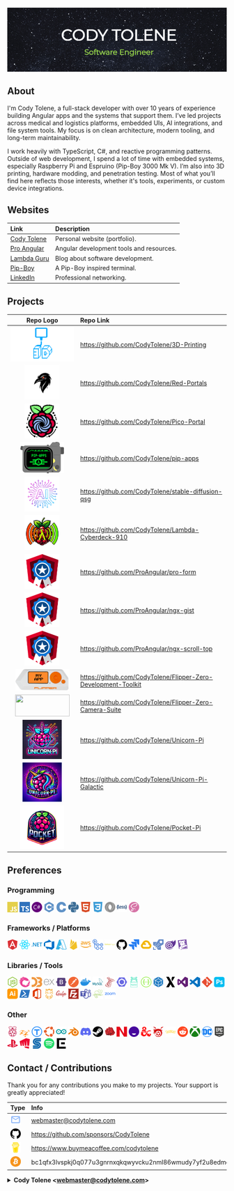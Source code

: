 [![Cody Tolene][cody-tolene-intro-img]][cody-tolene-link]

## About

I'm Cody Tolene, a full-stack developer with over 10 years of experience building Angular apps and the systems that support them. I’ve led projects across medical and logistics platforms, embedded UIs, AI integrations, and file system tools. My focus is on clean architecture, modern tooling, and long-term maintainability.

I work heavily with TypeScript, C#, and reactive programming patterns. Outside of web development, I spend a lot of time with embedded systems, especially Raspberry Pi and Espruino (Pip-Boy 3000 Mk V). I’m also into 3D printing, hardware modding, and penetration testing. Most of what you’ll find here reflects those interests, whether it's tools, experiments, or custom device integrations.

## Websites

| Link                                | Description                              |
| :---------------------------------- | :--------------------------------------- |
| [Cody Tolene][cody-tolene-link]     | Personal website (portfolio).            |
| [Pro Angular][pro-angular-link]     | Angular development tools and resources. |
| [Lambda Guru][lambda-guru-link]     | Blog about software development.         |
| [Pip-Boy][pip-boy-link]             | A Pip-Boy inspired terminal.             |
| [LinkedIn][linked-in-link]          | Professional networking.                 |

## Projects

|                                                                                                   Repo Logo                                                                                                    | Repo Link                                                      |
| :------------------------------------------------------------------------------------------------------------------------------------------------------------------------------------------------------------: | :------------------------------------------------------------- |
|                           [<img src="https://github.com/CodyTolene/3D-Printing/raw/main/.github/images/3d.png" height="80" width="190">](https://github.com/CodyTolene/3D-Printing)                            | https://github.com/CodyTolene/3D-Printing                      |
|                [<img src="https://github.com/CodyTolene/Red-Portals/raw/main/.github/images/logo/red-portal-simplistic.png" height="80" width="80">](https://github.com/CodyTolene/Red-Portals)                | https://github.com/CodyTolene/Red-Portals                      |
|                     [<img src="https://github.com/CodyTolene/Pico-Portal/raw/main/.github/images/logo/PicoPortal.png" height="80" width="80">](https://github.com/CodyTolene/Pico-Portal)                      | https://github.com/CodyTolene/Pico-Portal                      |
|                             [<img src="https://github.com/CodyTolene/pip-apps/raw/main/.github/images/logo.png" height="72" width="100">](https://github.com/CodyTolene/pip-apps)                              | https://github.com/CodyTolene/pip-apps                         |
|                   [<img src="https://github.com/CodyTolene/stable-diffusion-qsg/raw/main/.github/images/ai.png" height="80" width="80">](https://github.com/CodyTolene/stable-diffusion-qsg)                   | https://github.com/CodyTolene/stable-diffusion-qsg             |
|         [<img src="https://github.com/CodyTolene/Lambda-Cyberdeck-910/raw/main/.github/images/logo/lambda_cyberdeck.png" height="80" width="80">](https://github.com/CodyTolene/Lambda-Cyberdeck-910)          | https://github.com/CodyTolene/Lambda-Cyberdeck-910             |
|                        [<img src="https://github.com/ProAngular/pro-form/raw/main/public/images/pro-angular-logo.png" height="80" width="80">](https://github.com/ProAngular/pro-form)                         | https://github.com/ProAngular/pro-form                         |
|                     [<img src="https://github.com/ProAngular/ngx-scroll-top/raw/main/public/images/pro-angular-logo.png" height="80" width="80">](https://github.com/ProAngular/ngx-gist)                      | https://github.com/ProAngular/ngx-gist                         |
|                  [<img src="https://github.com/ProAngular/ngx-scroll-top/raw/main/public/images/pro-angular-logo.png" height="80" width="80">](https://github.com/ProAngular/ngx-scroll-top)                   | https://github.com/ProAngular/ngx-scroll-top                   |
| [<img src="https://github.com/CodyTolene/Flipper-Zero-Development-Toolkit/raw/main/.github/images/blank-flipper.png" height="50" width="125">](https://github.com/CodyTolene/Flipper-Zero-Development-Toolkit) | https://github.com/CodyTolene/Flipper-Zero-Development-Toolkit |
|        [<img src="https://github.com/CodyTolene/Flipper-Zero-Camera-Suite/raw/main/.github/images/camera-suite.png" height="50" width="125">](https://github.com/CodyTolene/Flipper-Zero-Camera-Suite)         | https://github.com/CodyTolene/Flipper-Zero-Camera-Suite        |
|                         [<img src="https://github.com/CodyTolene/Unicorn-Pi/raw/main/.github/images/unicorn-pi.png" height="90" width="90">](https://github.com/CodyTolene/Unicorn-Pi)                         | https://github.com/CodyTolene/Unicorn-Pi                       |
|           [<img src="https://github.com/CodyTolene/Unicorn-Pi-Galactic/raw/main/.github/images/unicorn-pi-galactic.png" height="90" width="90">](https://github.com/CodyTolene/Unicorn-Pi-Galactic)            | https://github.com/CodyTolene/Unicorn-Pi-Galactic              |
|                         [<img src="https://github.com/CodyTolene/Pocket-Pi/raw/main/.github/images/pocket-pi.png" height="100" width="100">](https://github.com/CodyTolene/Pocket-Pi)                          | https://github.com/CodyTolene/Pocket-Pi                        |

## Preferences

### Programming

<p float="left">
  <img width="24" src=".github/simple-icons/javascript.svg" title="JavaScript" />
  <img width="24" src=".github/simple-icons/typescript.svg" title="TypeScript" />
  <img width="24" src=".github/simple-icons/csharp.svg" title="CSharp" />
  <img width="24" src=".github/simple-icons/cplusplus.svg" title="C++" />
  <img width="24" src=".github/simple-icons/c.svg" title="C" />
  <img width="24" src=".github/simple-icons/python.svg" title="Python" />
  <img width="24" src=".github/simple-icons/html5.svg" title="HTML5" />
  <img width="24" src=".github/simple-icons/css3.svg" title="CSS3" />
  <img width="24" src=".github/simple-icons/json.svg" title="JSON" />
  <img width="24" src=".github/simple-icons/less.svg" title="LESS" />
  <img width="24" src=".github/simple-icons/sass.svg" title="SASS" />
</p>

### Frameworks / Platforms

<p float="left">
  <img width="24" src=".github/simple-icons/angular.svg" title="Google Angular" />
  <img width="24" src=".github/simple-icons/react.svg" title="React" />
  <img width="24" src=".github/simple-icons/dotnet.svg" title=".NET" />
  <img width="24" src=".github/simple-icons/azuredevops.svg" title="Azure DevOps" />
  <img width="24" src=".github/simple-icons/microsoftazure.svg" title="Microsoft Azure" />
  <img width="24" src=".github/simple-icons/firebase.svg" title="Google Firebase" />
  <img width="24" src=".github/simple-icons/amazonaws.svg" title="Amazon AWS" />
  <img width="24" src=".github/simple-icons/githubactions.svg" title="GitHub Actions" />
  <img width="24" src=".github/simple-icons/githubpages.svg" title="GitHub Pages" />
  <img width="24" src=".github/simple-icons/github.svg" title="GitHub" />
  <img width="24" src=".github/simple-icons/jira.svg" title="Jira" />
  <img width="24" src=".github/simple-icons/googlecloud.svg" title="Google Cloud" />
  <img width="24" src=".github/simple-icons/azurepipelines.svg" title="Azure Pipelines" />
  <img width="24" src=".github/simple-icons/blazor.svg" title="Blazor" />
  <img width="24" src=".github/simple-icons/datadog.svg" title="Datadog" />
</p>

### Libraries / Tools

<p float="left">
  <img width="24" src=".github/simple-icons/nodedotjs.svg" title="Node.js" />
  <img width="24" src=".github/simple-icons/reactivex.svg" title="ReactiveX" />
  <img width="24" src=".github/simple-icons/d3dotjs.svg" title="D3.js" />
  <img width="24" src=".github/simple-icons/express.svg" title="Express" />
  <img width="24" src=".github/simple-icons/bootstrap.svg" title="Bootstrap" />
  <img width="24" src=".github/simple-icons/postman.svg" title="Postman" />
  <img width="24" src=".github/simple-icons/docker.svg" title="Docker" />
  <img width="24" src=".github/simple-icons/mysql.svg" title="MySQL" />
  <img width="24" src=".github/simple-icons/microsoftsqlserver.svg" title="Microsoft SQL Server" />
  <img width="24" src=".github/simple-icons/eslint.svg" title="ESLint" />
  <img width="24" src=".github/simple-icons/puppeteer.svg" title="Puppeteer" />
  <img width="24" src=".github/simple-icons/swagger.svg" title="Swagger" />
  <img width="24" src=".github/simple-icons/webpack.svg" title="Webpack" />
  <img width="24" src=".github/simple-icons/xstate.svg" title="XState" />
  <img width="24" src=".github/simple-icons/visualstudio.svg" title="Visual Studio" />
  <img width="24" src=".github/simple-icons/visualstudiocode.svg" title="Visual Studio Code" />
  <img width="24" src=".github/simple-icons/git.svg" title="Git" />
  <img width="24" src=".github/simple-icons/adobephotoshop.svg" title="Adobe Photoshop" />
  <img width="24" src=".github/simple-icons/adobeillustrator.svg" title="Adobe Illustrator" />
  <img width="24" src=".github/simple-icons/powershell.svg" title="Powershell" />
  <img width="24" src=".github/simple-icons/microsoftoffice.svg" title="Microsoft Office" />
  <img width="24" src=".github/simple-icons/grunt.svg" title="Grunt" />
  <img width="24" src=".github/simple-icons/gulp.svg" title="Gulp" />
  <img width="24" src=".github/simple-icons/filezilla.svg" title="FileZilla" />
  <img width="24" src=".github/simple-icons/microsoftteams.svg" title="Microsoft Teams" />
  <img width="24" src=".github/simple-icons/notepadplusplus.svg" title="Notepad++" />
  <img width="24" src=".github/simple-icons/zoom.svg" title="Zoom" />
</p>

### Other

<p float="left">
  <img width="24" src=".github/simple-icons/raspberrypi.svg" title="Raspberry Pi" />
  <img width="24" src=".github/simple-icons/flipperzero.svg" title="Flipper Zero" />
  <img width="24" src=".github/simple-icons/thingiverse.svg" title="Thingiverse" />
  <img width="24" src=".github/simple-icons/ubuntu.svg" title="Ubuntu" />
  <img width="24" src=".github/simple-icons/arduino.svg" title="Arduino" />
  <img width="24" src=".github/simple-icons/blender.svg" title="Blender" />
  <img width="24" src=".github/simple-icons/discord.svg" title="Discord" />
  <img width="24" src=".github/simple-icons/steam.svg" title="Steam" />
  <img width="24" src=".github/simple-icons/onepunchman.svg" title="One Punch Man" />
  <img width="24" src=".github/simple-icons/nintendo.svg" title="Nintendo" />
  <img width="24" src=".github/simple-icons/funimation.svg" title="Funimation" />
  <img width="24" src=".github/simple-icons/dungeonsanddragons.svg" title="Dungeons & Dragons" />
  <img width="24" src=".github/simple-icons/fullmetallalchemist.svg" title="Fullmetal Alchemist" />
  <img width="24" src=".github/simple-icons/pokemon.svg" title="Pokemon" />
  <img width="24" src=".github/simple-icons/reddit.svg" title="Reddit" />
  <img width="24" src=".github/simple-icons/xbox.svg" title="Xbox" />
  <img width="24" src=".github/simple-icons/dcentertainment.svg" title="DC" />
  <img width="24" src=".github/simple-icons/epicgames.svg" title="Epic Games" />
  <img width="24" src=".github/simple-icons/playstation.svg" title="Playstation" />
  <img width="24" src=".github/simple-icons/riotgames.svg" title="Riot Games" />
  <img width="24" src=".github/simple-icons/sega.svg" title="Sega" />
  <img width="24" src=".github/simple-icons/spotify.svg" title="Spotify" />
  <img width="24" src=".github/simple-icons/squareenix.svg" title="Square Enix" />
</p>

## Contact / Contributions

Thank you for any contributions you make to my projects. Your support is greatly appreciated!

| Type                                                           | Info                                                           |
| :------------------------------------------------------------- | :------------------------------------------------------------- |
| <img width="24" src=".github/ng-icons/email.svg" />            | webmaster@codytolene.com                                       |
| <img width="24" src=".github/simple-icons/github.svg" />       | https://github.com/sponsors/CodyTolene                         |
| <img width="24" src=".github/simple-icons/buymeacoffee.svg" /> | https://www.buymeacoffee.com/codytolene                        |
| <img width="24" src=".github/images/bitcoin-btc-logo.svg" />   | bc1qfx3lvspkj0q077u3gnrnxqkqwyvcku2nml86wmudy7yf2u8edmqq0a5vnt |

<details>
  <summary>
    <b>
      Cody Tolene
      &#60;<a href="mailto:webmaster@codytolene.com">webmaster@codytolene.com</a>&#62;
    </b>
  </summary>
  
  ```
  God, grant me the serenity to accept the things I cannot change; courage to change the things I can; and wisdom to know the difference. Living one day at a time; enjoying one moment at a time; accepting hardships as the pathway to peace; taking, as He did, this sinful world as it is, not as I would have it; trusting that He will make all things right if I surrender to His Will; so that I may be reasonably happy in this life, and supremely happy with Him forever and ever in the next. Amen.
  ```
</details>

[cody-tolene-intro-img]: .github/images/cody-tolene-intro.gif
[cody-tolene-link]: https://www.codytolene.com
[lambda-guru-link]: https://www.lambda.guru
[linked-in-link]: https://www.linkedin.com/in/cody-tolene
[my-game-stack-link]: https://www.mygamestack.com
[pip-boy-link]: https://www.pip-boy.com
[pro-angular-link]: https://www.proangular.com
[simple-icons-link]: https://simpleicons.org/
